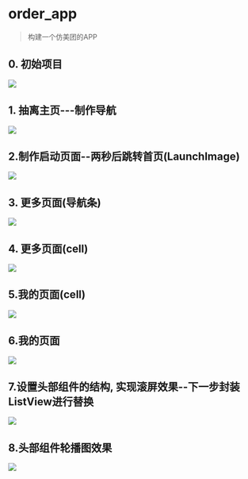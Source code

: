 # order_app
> 构建一个仿美团的APP
## 0. 初始项目
![](https://ws1.sinaimg.cn/large/006pJUwqly1g1rqa9v7urg30gj0qmgoh.gif)
## 1. 抽离主页---制作导航
![](https://ws1.sinaimg.cn/large/006pJUwqgy1g1ruzxmtaog30e40paagk.gif)
## 2.制作启动页面--两秒后跳转首页(LaunchImage)
![](https://ws1.sinaimg.cn/large/006pJUwqgy1g1rw23sms4g30e40pamyk.gif)
## 3. 更多页面(导航条)
![](https://ws1.sinaimg.cn/large/006pJUwqgy1g1rwx5vm0lj30dv0ohjri.jpg)
## 4. 更多页面(cell)
![](https://ws1.sinaimg.cn/large/006pJUwqly1g1sp09zypgj30f70qzjsb.jpg)
## 5.我的页面(cell)
![](https://ws1.sinaimg.cn/large/006pJUwqgy1g1st96gx8nj30f50qvdgl.jpg)
## 6.我的页面
![](https://ws1.sinaimg.cn/large/006pJUwqly1g1szvfky8ej30f60r2dhd.jpg)
## 7.设置头部组件的结构, 实现滚屏效果--下一步封装ListView进行替换
![](https://ws1.sinaimg.cn/large/006pJUwqly1g1t3kaylfag30g20rmq4a.gif)
## 8.头部组件轮播图效果
![](https://ws1.sinaimg.cn/large/006pJUwqgy1g1t9v40fmyg30da0mtdm5.gif)

